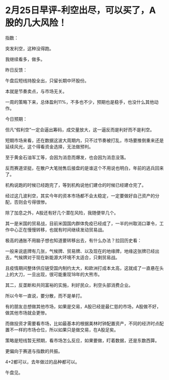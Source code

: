 # 2月25日早评-利空出尽，可以买了，A股的几大风险！

指数：

突发利空，这种没得跑。

我继续看多，做多。

昨日反馈：

午盘后短线持股全出，只留长期中环股份。

本就是节奏卖点，与市场无关。

一周的策略下来，总体盈利11%，不多也不少，预期也是稳手，也没什么其他动作。

今日预期：

但凡“假利空”一定会逼出筹码，成交量放大，这一逼反而是利好而不是利空。

短期市场来看，还在数据这波大周期内，只不过节奏被打乱，市场要推倒重来还是延续风光，这个得看资金选择，无法做预判。

至于黄金石油军工等，会因为消息而爆发，也会因为消息没落。

反而赛道坚挺，在散户大笔抛售后接盘的是谁这个不用说也明白，年前的逃兵回来了。

机构说跑的时候已经跑完了，等到机构说他们建仓的时候已经建仓完了。

经过这几波利空，其实今年的资本市场都不会太稳定，一定要做好自己资产的分配，否则会亏得很惨。

除了加息之外，A股还有好几个潜在风险，我随便举几个。

其一是米国的贸易战，目前米国国内群体免疫已经成了，一半的州取消口罩令，工作中心正在慢慢转移，也就有时间继续发动贸易战。

极高的通胀不用脑子想也知道要转移出去，有什么办法？拉回历史看：

一般来说底牌有几张，气候牌、贸易牌、以及现在的地缘牌，地缘这张牌已经出去，气候牌对于现在新能源大环境不太适合，只剩贸易战。

且疫情期间整体供应链受国内制约太大，和欧洲打成本太高，这就成了一直悬在头上的大刀，一旦出现，很可能重现18年的大熊市。

其二，反垄断和共同富裕的实施，利好民众，利空头部消费企业。

所以今年一直说，要分散，而不是单打。

有的朋友总想做其他市场，如果是交易，A股已经是最仁慈的市场，A股做不好，做其他市场就会更惨。

而做投资才需要看市场，比如最基本的根据美林时钟配置资产，不同的经济时点配置不一样的市场仓位，所以如果只是做交易，在A股足矣。

策略是短线暂无预期，看市场怎么反应，如果要做，盯着数据，还是东数西算。

更偏向于赛道与指数的共振。

4+2都可以，去年做过的品种都可以。

午盘见。